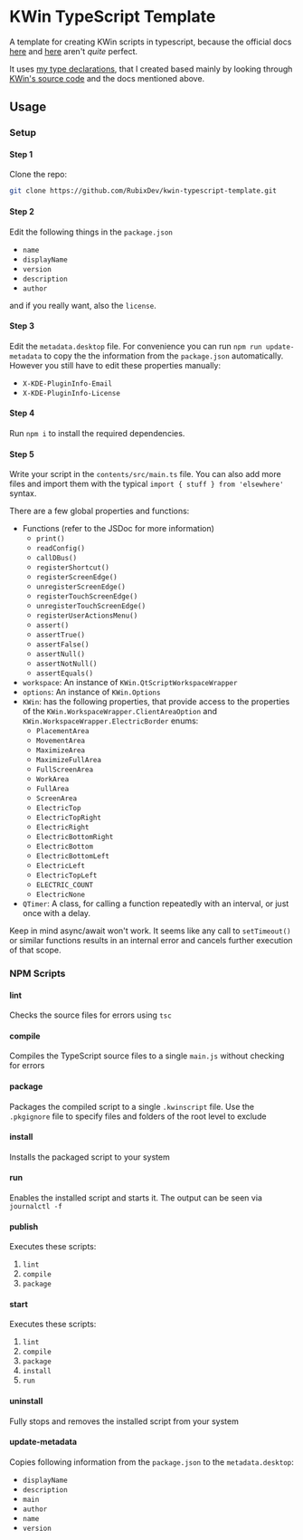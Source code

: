 # KWin TypeScript Template
A template for creating KWin scripts in typescript, because the official docs [here](https://develop.kde.org/docs/plasma/kwin/) and [here](https://develop.kde.org/docs/plasma/kwin/api/) aren't *quite* perfect.

It uses [my type declarations](https://github.com/RubixDev/kwin-types), that I created based mainly by looking through [KWin's source code](https://github.com/KDE/kwin) and the docs mentioned above.

## Usage
### Setup
#### Step 1
Clone the repo:
```bash
git clone https://github.com/RubixDev/kwin-typescript-template.git
```

#### Step 2
Edit the following things in the `package.json`
- `name`
- `displayName`
- `version`
- `description`
- `author`

and if you really want, also the `license`.

#### Step 3
Edit the `metadata.desktop` file. For convenience you can run `npm run update-metadata` to copy the the information from the `package.json` automatically. However you still have to edit these properties manually:
- `X-KDE-PluginInfo-Email`
- `X-KDE-PluginInfo-License`

#### Step 4
Run `npm i` to install the required dependencies.

#### Step 5
Write your script in the `contents/src/main.ts` file. You can also add more files and import them with the typical `import { stuff } from 'elsewhere'` syntax.

There are a few global properties and functions:
- Functions (refer to the JSDoc for more information)
  - `print()`
  - `readConfig()`
  - `callDBus()`
  - `registerShortcut()`
  - `registerScreenEdge()`
  - `unregisterScreenEdge()`
  - `registerTouchScreenEdge()`
  - `unregisterTouchScreenEdge()`
  - `registerUserActionsMenu()`
  - `assert()`
  - `assertTrue()`
  - `assertFalse()`
  - `assertNull()`
  - `assertNotNull()`
  - `assertEquals()`
- `workspace`: An instance of `KWin.QtScriptWorkspaceWrapper`
- `options`: An instance of `KWin.Options`
- `KWin`: has the following properties, that provide access to the properties of the `KWin.WorkspaceWrapper.ClientAreaOption` and `KWin.WorkspaceWrapper.ElectricBorder` enums:
  - `PlacementArea`
  - `MovementArea`
  - `MaximizeArea`
  - `MaximizeFullArea`
  - `FullScreenArea`
  - `WorkArea`
  - `FullArea`
  - `ScreenArea`
  - `ElectricTop`
  - `ElectricTopRight`
  - `ElectricRight`
  - `ElectricBottomRight`
  - `ElectricBottom`
  - `ElectricBottomLeft`
  - `ElectricLeft`
  - `ElectricTopLeft`
  - `ELECTRIC_COUNT`
  - `ElectricNone`
- `QTimer`: A class, for calling a function repeatedly with an interval, or just once with a delay.

Keep in mind async/await won't work. It seems like any call to `setTimeout()` or similar functions results in an internal error and cancels further execution of that scope.

### NPM Scripts
#### lint
Checks the source files for errors using `tsc`

#### compile
Compiles the TypeScript source files to a single `main.js` without checking for errors

#### package
Packages the compiled script to a single `.kwinscript` file. Use the `.pkgignore` file to specify files and folders of the root level to exclude

#### install
Installs the packaged script to your system

#### run
Enables the installed script and starts it. The output can be seen via `journalctl -f`

#### publish
Executes these scripts:
1. `lint`
2. `compile`
3. `package`

#### start
Executes these scripts:
1. `lint`
2. `compile`
3. `package`
4. `install`
5. `run`

#### uninstall
Fully stops and removes the installed script from your system

#### update-metadata
Copies following information from the `package.json` to the `metadata.desktop`:
- `displayName`
- `description`
- `main`
- `author`
- `name`
- `version`
